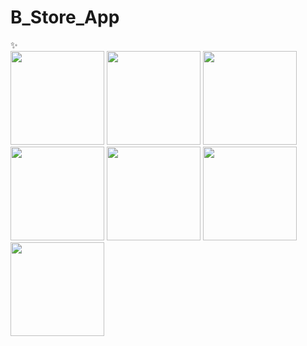 # B_Store_App
✨  
<img src="https://user-images.githubusercontent.com/94317889/205507779-d33609fd-8c65-4cbf-b245-ec6fd7a1b8cd.jpg" width="150">
<img src="https://user-images.githubusercontent.com/94317889/205507783-a6de0f40-d236-444e-b306-943ac5c7e7b9.jpg" width="150">
<img src="https://user-images.githubusercontent.com/94317889/205507789-c1daed4a-ec15-419a-a63c-aceb7f454e1a.jpg" width="150">
<img src="https://user-images.githubusercontent.com/94317889/205506572-917b6fcc-4541-49c1-ab46-44a1a3afda88.jpg" width="150">
<img src="https://user-images.githubusercontent.com/94317889/205507796-49c3a07b-c11a-4f64-9dbf-27af228fcd52.jpg" width="150">
<img src="https://user-images.githubusercontent.com/94317889/205507803-272a4fde-eb9b-462b-82eb-aefea4c6b4cd.jpg" width="150">
<img src="https://user-images.githubusercontent.com/94317889/205507804-4324358f-bf43-4acb-87a2-1b0fa5d32672.jpg" width="150">
